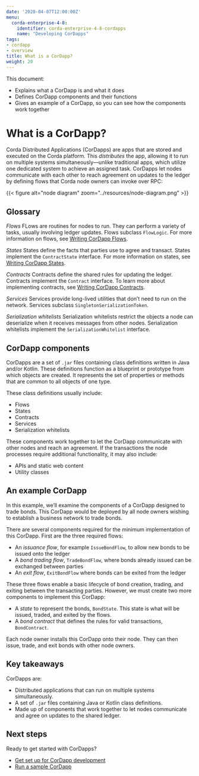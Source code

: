 ```yaml
---
date: '2020-04-07T12:00:00Z'
menu:
  corda-enterprise-4-8:
    identifier: corda-enterprise-4-8-cordapps
    name: "Developing CorDapps"
tags:
- cordapp
- overview
title: What is a CorDapp?
weight: 20
---
```


This document:

* Explains what a CorDapp is and what it does
* Defines CorDapp components and their functions
* Gives an example of a CorDapp, so you can see how the components work together

# What is a CorDapp?

Corda Distributed Applications (CorDapps) are apps that are stored and executed on the Corda platform. This *distributes* the app, allowing it to run on multiple systems simultaneously—unlike traditional apps, which utilize one dedicated system to achieve an assigned task. CorDapps let nodes communicate with each other to reach agreement on updates to the ledger by defining flows that Corda node owners can invoke over RPC:

{{< figure alt="node diagram" zoom="../resources/node-diagram.png" >}}

## Glossary

*Flows*
  FLows are routines for nodes to run. They can perform a variety of tasks, usually involving ledger updates. Flows
  subclass `FlowLogic`. For more information on flows, see [Writing CorDapp Flows](api-flows.md).

*States*
  States define the facts that parties use to agree and transact. States implement the `ContractState` interface. For more
  information on states, see [Writing CorDapp States](api-states.md).

*Contracts*
  Contracts define the shared rules for updating the ledger. Contracts implement the `Contract` interface. To learn
  more about implementing contracts, see [Writing CorDapp Contracts](api-contracts.md).

*Services*
  Services provide long-lived utilities that don’t need to run on the network. Services subclass `SingletonSerializationToken`.

*Serialization whitelists*
  Serialization whitelists restrict the objects a node can deserialize when it receives messages from other nodes.
  Serialization whitelists implement the `SerializationWhitelist` interface.


## CorDapp components

CorDapps are a set of `.jar` files containing class definitions written in Java and/or Kotlin. These definitions function as a blueprint or prototype from which objects are created. It represents the set of properties or methods that are common to all objects of one type.

These class definitions usually include:

* Flows
* States
* Contracts
* Services
* Serialization whitelists

These components work together to let the CorDapp communicate with other nodes and reach an agreement. If the transactions the node processes require additional functionality, it may also include:

* APIs and static web content
* Utility classes


## An example CorDapp

In this example, we’ll examine the components of a CorDapp designed to trade bonds. This CorDapp would be deployed by all
node owners wishing to establish a business network to trade bonds.

There are several components required for the minimum implementation of this CorDapp. First are the three required flows:

* An *issuance flow*, for example `IssueBondFlow`, to allow new bonds to be issued onto the ledger
* A *bond trading flow*, `TradeBondFlow`, where bonds already issued can be exchanged between parties
* An *exit flow*, `ExitBondFlow` where bonds can be exited from the ledger

These three flows enable a basic lifecycle of bond creation, trading, and exiting between the transacting parties.
However, we must create two more components to implement this CorDapp:

* A *state* to represent the bonds, `BondState`. This state is what will be issued, traded, and exited by the flows.
* A *bond contract* that defines the rules for valid transactions, `BondContract`.

Each node owner installs this CorDapp onto their node. They can then issue, trade, and exit bonds with other node owners.

## Key takeaways

CorDapps are:

* Distributed applications that can run on multiple systems simultaneously.
* A set of `.jar` files containing Java or Kotlin class definitions.
* Made up of components that work together to let nodes communicate and agree on updates to the shared ledger.

## Next steps

Ready to get started with CorDapps?

* [Get set up for CorDapp development](getting-set-up.md)
* [Run a sample CorDapp](tutorial-cordapp.md)
